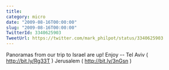 ```yaml
---
title: 
category: micro
date: "2009-08-16T00:00:00"
slug: "2009-08-16T00:00:00"
TwitterId: 3340625903
TweetUrl: https://twitter.com/mark_philpot/status/3340625903
---
```


Panoramas from our trip to Israel are up! Enjoy -- Tel Aviv (
http://bit.ly/Rg33T ) Jerusalem ( http://bit.ly/3nGsn )
